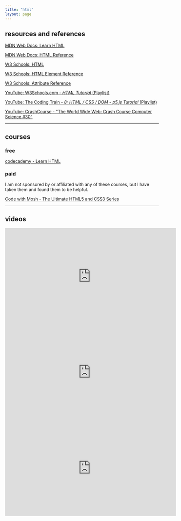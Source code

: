 ```yaml
---
title: "html"
layout: page
---
```


## resources and references

[MDN Web Docs: Learn HTML](https://developer.mozilla.org/en-US/docs/Learn_web_development/Core/Structuring_content)

[MDN Web Docs: HTML Reference](https://developer.mozilla.org/en-US/docs/Web/HTML)

[W3 Schools: HTML](https://www.w3schools.com/html/default.asp)

[W3 Schools: HTML Element Reference](https://www.w3schools.com/tags/default.asp)

[W3 Schools: Attribute Reference](https://www.w3schools.com/tags/ref_attributes.asp)

[YouTube: W3Schools.com - *HTML Tutorial* (Playlist)](https://www.youtube.com/playlist?list=PLP9IO4UYNF0VdAajP_5pYG-jG2JRrG72s)

[YouTube: The Coding Train - *8: HTML / CSS / DOM - p5.js Tutorial* (Playlist)](https://www.youtube.com/playlist?list=PLRqwX-V7Uu6bI1SlcCRfLH79HZrFAtBvX)

[YouTube: CrashCourse - "The World Wide Web: Crash Course Computer Science #30"](https://youtu.be/guvsH5OFizE?si=ipEYbUeIp5CmZm5o)

----

## courses

### free

[codecademy - Learn HTML](https://www.codecademy.com/learn/learn-html)

### paid

I am not sponsored by or affiliated with any of these courses, but I have taken them and found them to be helpful.

[Code with Mosh - The Ultimate HTML5 and CSS3 Series](https://codewithmosh.com/p/the-ultimate-html-css)

----

## videos

<iframe width="560" height="315" src="https://www.youtube.com/embed/videoseries?si=Ps5n0ukgWbcLX1fD&amp;list=PLP9IO4UYNF0VdAajP_5pYG-jG2JRrG72s" title="YouTube video player" frameborder="0" allow="accelerometer; autoplay; clipboard-write; encrypted-media; gyroscope; picture-in-picture; web-share" referrerpolicy="strict-origin-when-cross-origin" allowfullscreen></iframe>

<br/>

<iframe width="560" height="315" src="https://www.youtube.com/embed/videoseries?si=iqT9nbAUXjc7uRl_&amp;list=PLRqwX-V7Uu6bI1SlcCRfLH79HZrFAtBvX" title="YouTube video player" frameborder="0" allow="accelerometer; autoplay; clipboard-write; encrypted-media; gyroscope; picture-in-picture; web-share" referrerpolicy="strict-origin-when-cross-origin" allowfullscreen></iframe>

<br/>

<iframe width="560" height="315" src="https://www.youtube.com/embed/guvsH5OFizE?si=ipEYbUeIp5CmZm5o" title="YouTube video player" frameborder="0" allow="accelerometer; autoplay; clipboard-write; encrypted-media; gyroscope; picture-in-picture; web-share" referrerpolicy="strict-origin-when-cross-origin" allowfullscreen></iframe>
